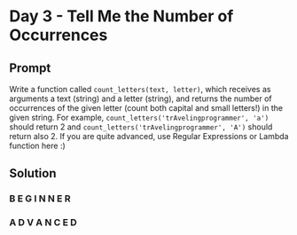 # Day 3 - Tell Me the Number of Occurrences

## Prompt

Write a function called `count_letters(text, letter)`, which receives as arguments a text (string) and a letter (string), and returns the number of occurrences of the given letter (count both capital and small letters!) in the given string. For example, `count_letters('trAvelingprogrammer', 'a')` should return 2 and `count_letters('trAvelingprogrammer', 'A')` should return also 2. If you are quite advanced, use Regular Expressions or Lambda function here :)


## Solution

### B E G I N N E R



### A D V A N C E D

